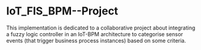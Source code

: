 # IoT_FIS_BPM--Project

This implementation is dedicated to a collaborative project about integrating a fuzzy logic controller in an IoT-BPM architecture
to categorise sensor events (that trigger business process instances) based on some criteria.
